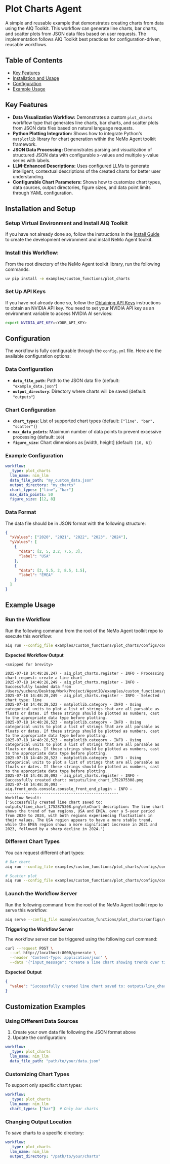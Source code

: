 <!--
SPDX-FileCopyrightText: Copyright (c) 2025, NVIDIA CORPORATION & AFFILIATES. All rights reserved.
SPDX-License-Identifier: Apache-2.0

Licensed under the Apache License, Version 2.0 (the "License");
you may not use this file except in compliance with the License.
You may obtain a copy of the License at

http://www.apache.org/licenses/LICENSE-2.0

Unless required by applicable law or agreed to in writing, software
distributed under the License is distributed on an "AS IS" BASIS,
WITHOUT WARRANTIES OR CONDITIONS OF ANY KIND, either express or implied.
See the License for the specific language governing permissions and
limitations under the License.
-->

<!--
  SPDX-FileCopyrightText: Copyright (c) 2024-2025 NVIDIA CORPORATION & AFFILIATES. All rights reserved.
  SPDX-License-Identifier: Apache-2.0
-->

# Plot Charts Agent

A simple and reusable example that demonstrates creating charts from data using the AIQ Toolkit. This workflow can generate line charts, bar charts, and scatter plots from JSON data files based on user requests. The implementation follows AIQ Toolkit best practices for configuration-driven, reusable workflows.

## Table of Contents

* [Key Features](#key-features)
* [Installation and Usage](#installation-and-setup)
* [Configuration](#configuration)
* [Example Usage](#example-usage)

## Key Features

- **Data Visualization Workflow:** Demonstrates a custom `plot_charts` workflow type that generates line charts, bar charts, and scatter plots from JSON data files based on natural language requests.
- **Python Plotting Integration:** Shows how to integrate Python's `matplotlib` library for chart generation within the NeMo Agent toolkit framework.
- **JSON Data Processing:** Demonstrates parsing and visualization of structured JSON data with configurable x-values and multiple y-value series with labels.
- **LLM-Enhanced Descriptions:** Uses configured LLMs to generate intelligent, contextual descriptions of the created charts for better user understanding.
- **Configurable Chart Parameters:** Shows how to customize chart types, data sources, output directories, figure sizes, and data point limits through YAML configuration.

## Installation and Setup

### Setup Virtual Environment and Install AIQ Toolkit

If you have not already done so, follow the instructions in the [Install Guide](../../../docs/source/quick-start/installing.md#install-from-source) to create the development environment and install NeMo Agent toolkit.

### Install this Workflow:

From the root directory of the NeMo Agent toolkit library, run the following commands:

```bash
uv pip install -e examples/custom_functions/plot_charts
```

### Set Up API Keys

If you have not already done so, follow the [Obtaining API Keys](../../../docs/source/quick-start/installing.md#obtaining-api-keys) instructions to obtain an NVIDIA API key. You need to set your NVIDIA API key as an environment variable to access NVIDIA AI services:

```bash
export NVIDIA_API_KEY=<YOUR_API_KEY>
```

## Configuration

The workflow is fully configurable through the `config.yml` file. Here are the available configuration options:

### Data Configuration
- **`data_file_path`**: Path to the JSON data file (default: `"example_data.json"`)
- **`output_directory`**: Directory where charts will be saved (default: `"outputs"`)

### Chart Configuration
- **`chart_types`**: List of supported chart types (default: `["line", "bar", "scatter"]`)
- **`max_data_points`**: Maximum number of data points to prevent excessive processing (default: `100`)
- **`figure_size`**: Chart dimensions as [width, height] (default: `[10, 6]`)

### Example Configuration

```yaml
workflow:
  _type: plot_charts
  llm_name: nim_llm
  data_file_path: "my_custom_data.json"
  output_directory: "my_charts"
  chart_types: ["line", "bar"]
  max_data_points: 50
  figure_size: [12, 8]
```

### Data Format

The data file should be in JSON format with the following structure:

```json
{
  "xValues": ["2020", "2021", "2022", "2023", "2024"],
  "yValues": [
    {
      "data": [2, 5, 2.2, 7.5, 3],
      "label": "USA"
    },
    {
      "data": [2, 5.5, 2, 8.5, 1.5],
      "label": "EMEA"
    }
  ]
}
```

## Example Usage

### Run the Workflow

Run the following command from the root of the NeMo Agent toolkit repo to execute this workflow:

```bash
aiq run --config_file examples/custom_functions/plot_charts/configs/config.yml --input "create a line chart"
```

**Expected Workflow Output**
```console
<snipped for brevity>

2025-07-18 14:48:28,247 - aiq_plot_charts.register - INFO - Processing chart request: create a line chart
2025-07-18 14:48:28,249 - aiq_plot_charts.register - INFO - Successfully loaded data from /Users/yuchenz/Desktop/Work/Project/AgentIQ/examples/custom_functions/plot_charts/src/nat_plot_charts/../../example_data.json
2025-07-18 14:48:28,249 - aiq_plot_charts.register - INFO - Selected chart type: line
2025-07-18 14:48:28,522 - matplotlib.category - INFO - Using categorical units to plot a list of strings that are all parsable as floats or dates. If these strings should be plotted as numbers, cast to the appropriate data type before plotting.
2025-07-18 14:48:28,523 - matplotlib.category - INFO - Using categorical units to plot a list of strings that are all parsable as floats or dates. If these strings should be plotted as numbers, cast to the appropriate data type before plotting.
2025-07-18 14:48:28,523 - matplotlib.category - INFO - Using categorical units to plot a list of strings that are all parsable as floats or dates. If these strings should be plotted as numbers, cast to the appropriate data type before plotting.
2025-07-18 14:48:28,523 - matplotlib.category - INFO - Using categorical units to plot a list of strings that are all parsable as floats or dates. If these strings should be plotted as numbers, cast to the appropriate data type before plotting.
2025-07-18 14:48:30,092 - aiq_plot_charts.register - INFO - Successfully created chart: outputs/line_chart_1752875308.png
2025-07-18 14:48:30,093 - aiq.front_ends.console.console_front_end_plugin - INFO -
--------------------------------------------------
Workflow Result:
['Successfully created line chart saved to: outputs/line_chart_1752875308.png\n\nChart description: The line chart shows the trend of two regions, USA and EMEA, over a 5-year period from 2020 to 2024, with both regions experiencing fluctuations in their values. The USA region appears to have a more stable trend, while the EMEA region shows a more significant increase in 2021 and 2023, followed by a sharp decline in 2024.']
```

### Different Chart Types

You can request different chart types:

```bash
# Bar chart
aiq run --config_file examples/custom_functions/plot_charts/configs/config.yml --input "create a bar chart comparing the data"

# Scatter plot
aiq run --config_file examples/custom_functions/plot_charts/configs/config.yml --input "show me a scatter plot"
```

### Launch the Workflow Server

Run the following command from the root of the NeMo Agent toolkit repo to serve this workflow:

```bash
aiq serve --config_file examples/custom_functions/plot_charts/configs/config.yml
```

**Triggering the Workflow Server**

The workflow server can be triggered using the following curl command:

```bash
curl --request POST \
  --url http://localhost:8000/generate \
  --header 'Content-Type: application/json' \
  --data '{"input_message": "create a line chart showing trends over time"}'
```

**Expected Output**
```json
{
  "value": "Successfully created line chart saved to: outputs/line_chart_1703123456.png\n\nChart description: The line chart displays comparative performance data for USA and EMEA regions across a five-year period."
}
```

## Customization Examples

### Using Different Data Sources

1. Create your own data file following the JSON format above
2. Update the configuration:

```yaml
workflow:
  _type: plot_charts
  llm_name: nim_llm
  data_file_path: "path/to/your/data.json"
```

### Customizing Chart Types

To support only specific chart types:

```yaml
workflow:
  _type: plot_charts
  llm_name: nim_llm
  chart_types: ["bar"]  # Only bar charts
```

### Changing Output Location

To save charts to a specific directory:

```yaml
workflow:
  _type: plot_charts
  llm_name: nim_llm
  output_directory: "/path/to/your/charts"
```
